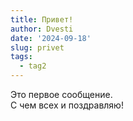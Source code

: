 ```yaml
---
title: Привет!
author: Dvesti
date: '2024-09-18'
slug: privet
tags:
  - tag2
---
```


Это первое сообщение.  
С чем всех и поздравляю!  